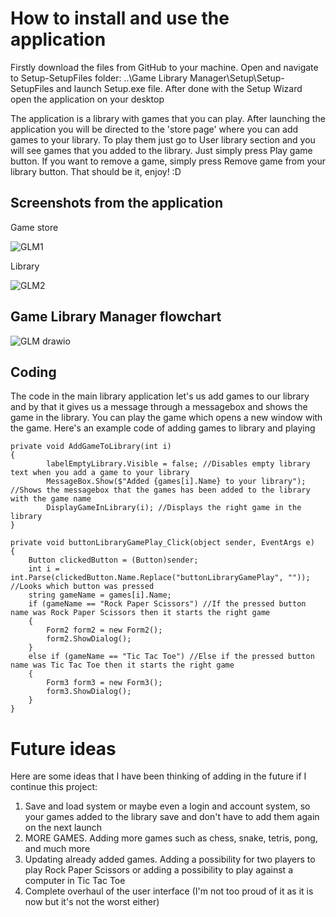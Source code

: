 # How to install and use the application
Firstly download the files from GitHub to your machine. Open and navigate to Setup-SetupFiles folder: ..\Game Library Manager\Setup\Setup-SetupFiles and launch Setup.exe file. After done with the Setup Wizard open the application on your desktop

The application is a library with games that you can play. After launching the application you will be directed to the 'store page' where you can add games to your library. To play them just go to User library section and you will see games that you added to the library. Just simply press Play game button. If you want to remove a game, simply press Remove game from your library button. That should be it, enjoy! :D
## Screenshots from the application
Game store

![GLM1](https://github.com/TuomasHartikainen/Game-Library/assets/164089057/aea7530d-fd51-4c4b-94bf-86d870285351)

Library

![GLM2](https://github.com/TuomasHartikainen/Game-Library/assets/164089057/aa3e9506-2515-41a4-a350-703a75f3b3f4)
## Game Library Manager flowchart
![GLM drawio](https://github.com/TuomasHartikainen/Game-Library/assets/164089057/b5e19178-7548-4915-ba82-1f200f055ca8)
## Coding
The code in the main library application let's us add games to our library and by that it gives us a message through a messagebox and shows the game in the library. You can play the game which opens a new window with the game. Here's an example code of adding games to library and playing
```
private void AddGameToLibrary(int i)
{
        labelEmptyLibrary.Visible = false; //Disables empty library text when you add a game to your library
        MessageBox.Show($"Added {games[i].Name} to your library"); //Shows the messagebox that the games has been added to the library with the game name
        DisplayGameInLibrary(i); //Displays the right game in the library
}

private void buttonLibraryGamePlay_Click(object sender, EventArgs e)
{
    Button clickedButton = (Button)sender;
    int i = int.Parse(clickedButton.Name.Replace("buttonLibraryGamePlay", "")); //Looks which button was pressed
    string gameName = games[i].Name;
    if (gameName == "Rock Paper Scissors") //If the pressed button name was Rock Paper Scissors then it starts the right game
    {
        Form2 form2 = new Form2();
        form2.ShowDialog();
    }
    else if (gameName == "Tic Tac Toe") //Else if the pressed button name was Tic Tac Toe then it starts the right game
    {
        Form3 form3 = new Form3();
        form3.ShowDialog();
    }
}
```
# Future ideas
Here are some ideas that I have been thinking of adding in the future if I continue this project:
1. Save and load system or maybe even a login and account system, so your games added to the library save and don't have to add them again on the next launch
2. MORE GAMES. Adding more games such as chess, snake, tetris, pong, and much more
3. Updating already added games. Adding a possibility for two players to play Rock Paper Scissors or adding a possibility to play against a computer in Tic Tac Toe
4. Complete overhaul of the user interface (I'm not too proud of it as it is now but it's not the worst either)
